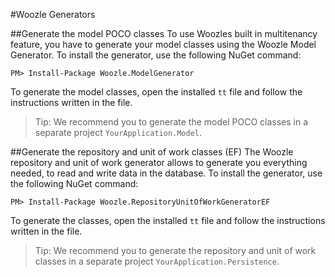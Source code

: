 #Woozle Generators


##Generate the model POCO classes
To use Woozles built in multitenancy feature, you have to generate your model classes using the Woozle Model Generator. To install the generator, use the following NuGet command:

    PM> Install-Package Woozle.ModelGenerator 

To generate the model classes, open the installed `tt` file and follow the instructions written in the file.

> Tip: We recommend you to generate the model POCO classes in a separate project `YourApplication.Model`.


##Generate the repository and unit of work classes (EF)
The Woozle repository and unit of work generator allows to generate you everything needed, to read and write data in the database. To install the generator, use the following NuGet command:

    PM> Install-Package Woozle.RepositoryUnitOfWorkGeneratorEF

To generate the classes, open the installed `tt` file and follow the instructions written in the file.

> Tip: We recommend you to generate the repository and unit of work classes in a separate project `YourApplication.Persistence`.
